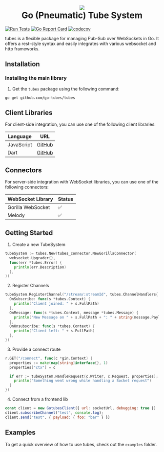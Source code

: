 <h1 align="center">
  <img src="https://raw.githubusercontent.com/mono424/tubes/images/logo.png"><br>
  Go (Pneumatic) Tube System
</h1>


[![Run Tests](https://github.com/go-tubes/tubes/actions/workflows/run-tests.yml/badge.svg?branch=main)](https://github.com/go-tubes/tubes/actions/workflows/run-tests.yml)
[![Go Report Card](https://goreportcard.com/badge/github.com/go-tubes/tubes)](https://goreportcard.com/report/github.com/go-tubes/tubes)
[![codecov](https://codecov.io/gh/go-tubes/tubes/branch/main/graph/badge.svg?token=9VA6CYDXAZ)](https://codecov.io/gh/go-tubes/tubes)

tubes is a flexible package for managing Pub-Sub over WebSockets in Go. It offers a rest-style syntax and easily integrates with various websocket and http frameworks.

## Installation

### Installing the main library

1. Get the `tubes` package using the following command:

```shell
go get github.com/go-tubes/tubes
```

## Client Libraries

For client-side integration, you can use one of the following client libraries:

| Language | URL                                              |
| -------- |--------------------------------------------------|
| JavaScript | [GitHub](https://github.com/go-tubes/tubes-js)   |
| Dart | [GitHub](https://github.com/go-tubes/tubes-dart) |

## Connectors

For server-side integration with WebSocket libraries, you can use one of the following connectors:

| WebSocket Library | Status |
| ----------------- |--------|
| Gorilla WebSocket | ✅      |
| Melody | ✅      |

## Getting Started

1. Create a new TubeSystem

```go
tubeSystem := tubes.New(tubes_connector.NewGorillaConnector(
  websocket.Upgrader{},
  func(err *tubes.Error) {
    println(err.Description)
  },
))
```

2. Register Channels

```go
tubeSystem.RegisterChannel("/stream/:streamId", tubes.ChannelHandlers{
  OnSubscribe: func(s *tubes.Context) {
    println("Client joined: " + s.FullPath)
  },
  OnMessage: func(s *tubes.Context, message *tubes.Message) {
    println("New Message on " + s.FullPath + ": " + string(message.Payload))
  },
  OnUnsubscribe: func(s *tubes.Context) {
    println("Client left: " + s.FullPath)
  },
})
```

3. Provide a connect route

```go
r.GET("/connect", func(c *gin.Context) {
  properties := make(map[string]interface{}, 1)
  properties["ctx"] = c

  if err := tubeSystem.HandleRequest(c.Writer, c.Request, properties); err != nil {
    println("Something went wrong while handling a Socket request")
  }
})
```

4. Connect from a frontend lib
```javascript
const client = new GotubesClient({ url: socketUrl, debugging: true })
client.subscribeChannel("test", console.log);
client.send("test", { payload: { foo: "bar" } })
```

## Examples

To get a quick overview of how to use tubes, check out the `examples` folder.
